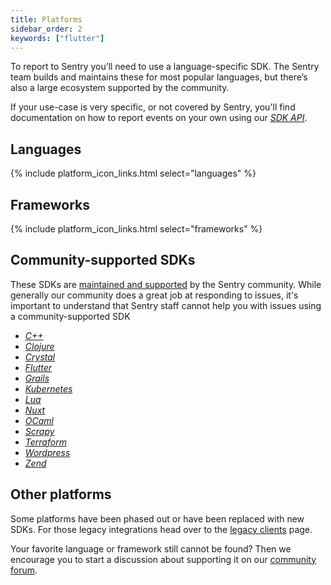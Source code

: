 ```yaml
---
title: Platforms
sidebar_order: 2
keywords: ["flutter"]
---
```


To report to Sentry you’ll need to use a language-specific SDK. The Sentry team builds and maintains these for most popular languages, but there’s also a large ecosystem supported by the community.

If your use-case is very specific, or not covered by Sentry, you'll find documentation on how to report events on your own using our [_SDK API_](https://develop.sentry.dev/sdk/overview/).

## Languages

{% include platform_icon_links.html select="languages" %}

## Frameworks

{% include platform_icon_links.html select="frameworks" %}

## Community-supported SDKs

These SDKs are [maintained and supported](https://forum.sentry.io) by the Sentry community. While generally our community does a great job at responding to issues, it's important to understand that Sentry staff cannot help you with issues using a community-supported SDK

* [_C++_](https://github.com/nlohmann/crow)
* [_Clojure_](https://github.com/sethtrain/raven-clj#alternatives)
* [_Crystal_](https://github.com/Sija/raven.cr)
* [_Flutter_](/platforms/flutter/)
* [_Grails_](https://github.com/agorapulse/grails-sentry)
* [_Kubernetes_](https://github.com/getsentry/sentry-kubernetes)
* [_Lua_](https://github.com/cloudflare/raven-lua)
* [_Nuxt_](https://github.com/nuxt-community/sentry-module)
* [_OCaml_](https://github.com/brendanlong/sentry-ocaml)
* [_Scrapy_](https://github.com/llonchj/scrapy-sentry)
* [_Terraform_](https://github.com/jianyuan/terraform-provider-sentry)
* [_Wordpress_](https://github.com/stayallive/wp-sentry)
* [_Zend_](https://github.com/cloud-solutions/zend-sentry)

## Other platforms

Some platforms have been phased out or have been replaced with new SDKs. For those legacy integrations head over to the [legacy clients](/clients/) page.

Your favorite language or framework still cannot be found? Then we encourage you to start a discussion about supporting it on our [community forum](https://forum.sentry.io).
